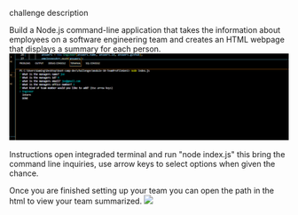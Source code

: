 challenge description

Build a Node.js command-line application that takes the information about employees on a software engineering team and creates an HTML webpage that displays a summary for each person.
![](2023-04-15-23-22-46.png)

Instructions
open integraded terminal and run "node index.js" this bring the command line inquiries, use arrow keys to select options when given the chance.

Once you are finished setting up your team you can open the path in the html to view your team summarized.
![](2023-04-15-23-36-32.png)
